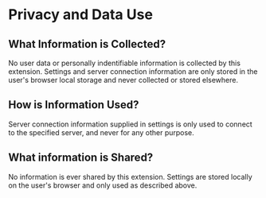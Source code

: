 # Privacy and Data Use

## What Information is Collected?

No user data or personally indentifiable information is collected by this extension. Settings and server
connection information are only stored in the user's browser local storage and never collected or stored elsewhere.


## How is Information Used?

Server connection information supplied in settings is only used to connect to the specified server, and
never for any other purpose.


## What information is Shared?

No information is ever shared by this extension. Settings are stored locally on the user's browser and
only used as described above.
